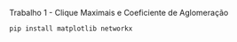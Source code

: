Trabalho 1 - Clique Maximais e Coeficiente de Aglomeração

```sheel
pip install matplotlib networkx
```